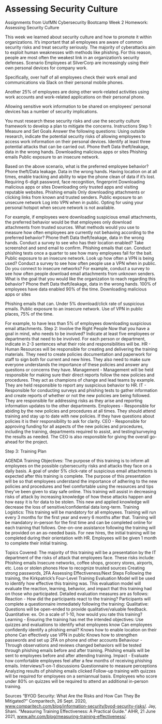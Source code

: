 # Assessing Security Culture
Assignments from UofMN Cybersecurity Bootcamp
Week 2 Homework: Assessing Security Culture

This week we learned about security culture and how to promote it within organizations. 
It’s important that all employees are aware of common security risks and treat security seriously. The majority of cyberattacks aim to exploit human weaknesses with methods like phishing.
For this reason, people are most often the weakest link in an organization’s security defenses.
Scenario
Employees at SilverCorp are increasingly using their own personal devices for company work.


Specifically, over half of all employees check their work email and communications via Slack on their personal mobile phones.


Another 25% of employees are doing other work-related activities using work accounts and work-related applications on their personal phone.


Allowing sensitive work information to be shared on employees’ personal devices has a number of security implications.


You must research these security risks and use the security culture framework to develop a plan to mitigate the concerns.
Instructions 
Step 1: Measure and Set Goals
Answer the following questions:
Using outside research, indicate the potential security risks of allowing employees to access work information on their personal devices. Identify at least three potential attacks that can be carried out.
Phone theft Data theft/leakage, data in the wrong hands. 
Downloading malicious apps or sites 
Phishing emails
Public exposure to an insecure network. 

	


Based on the above scenario, what is the preferred employee behavior?
Phone theft/Data leakage. Data in the wrong hands. 
Having location on at all times, enable tracking and ability to wipe the phone clean of data if it’s lost. 
Requiring 6-digit password, face recognition, fingerprint
Downloading malicious apps or sites 
Downloading only trusted apps and visiting reputable websites. 
Phishing emails
Only downloading attachments or clicking links from known and trusted senders. 
Public exposure to an unsecure network
Log into VPN when in public. Opting for using your personal hotspot when secure network is not available. 


For example, if employees were downloading suspicious email attachments, the preferred behavior would be that employees only download attachments from trusted sources.
What methods would you use to measure how often employees are currently not behaving according to the preferred behavior?
Phone theft Data theft/leakage, data in the wrong hands. 
Conduct a survey to see who has their location enabled?
Take screenshot and send email to confirm. 
Phishing emails that can. 
Conduct phishing tests once a quarter to see how many employees fall for the bait. 
Public exposure to an insecure network.
Look up how often a VPN is being used?
Conduct a survey to see how often people use a VPN when in public. Do you connect to insecure networks?
For example, conduct a survey to see how often people download email attachments from unknown senders.
What is the goal that you would like the organization to reach regarding this behavior?
Phone theft Data theft/leakage, data in the wrong hands. 
100% of employees have data enabled 90% of the time. 
Downloading malicious apps or sites 


Phishing emails that can. 
Under 5% download/click rate of suspicious emails. 
Public exposure to an insecure network. 
Use of VPN in public places, 75% of the time. 


For example, to have less than 5% of employees downloading suspicious email attachments.
Step 2: Involve the Right People
Now that you have a goal in mind, who needs to be involved?
Indicate at least five employees or departments that need to be involved. For each person or department, indicate in 2-3 sentences what their role and responsibilities will be.
HR - Human Resources will be responsible for creating and delivering the training materials. They need to create policies documentation and paperwork for staff to sign both for current and new hires. They also need to make sure everyone understands the importance of these policies and answer any questions or concerns they have. 
Management - Management will be held responsible for making sure their direct reports follow the new policies and procedures. They act as champions of change and lead teams by example. They are held responsible to report any suspicious behavior to HR. 
IT - Responsible for conducting surveys and phishing tests to gather information and create reports of whether or not the new policies are being followed. They are responsible for addressing risks as they arise and reporting information updates to the other departments. 
Employees - Responsible for abiding by the new policies and procedures at all times. They should attend training and stay up to date with new policies. If they have questions about policies it is their responsibility to ask for clarity. 
CEO - Responsible for approving funding for all aspects of the new policies and procedures, including the training, departments required to assist, and testing/surveying the results as needed. The CEO is also responsible for giving the overall go-ahead for the project.



Step 3: Training Plan






AGENDA 
Training Objectives:
The purpose of this training is to inform all employees on the possible cybersecurity risks and attacks they face on a daily basis. A goal of under 5% click-rate of suspicious email attachments is expected after this training is complete. 
The purpose of this presentation will be so that employees understand the importance of adhering to the new policies and procedures and feel comfortable using the resources and tips they’ve been given to stay safe online. This training will assist in decreasing risks of attack by increasing knowledge of how these attacks happen and how easy it is for data to be stolen. This new and applied knowledge will decrease the loss of sensitive/confidential data long-term. 
Training Logistics:
This training will be mandatory for all employees. 
Training will run every 3 months for the first year and every 6 months after that. 
Training will be mandatory in-person for the first time and can be completed online for each training that follows. 
One-on-one assistance following the training will be provided on an as-needed basis.
For new hires, the initial training will be completed during their orientation with HR.
Employees will be given 1 month to complete their initial training. 

Topics Covered:
The majority of this training will be a presentation by the IT department of the risks of attack that employees face. These risks include:
Phishing emails 
Insecure networks, coffee shops, grocery stores, airports, etc.
Loss or stolen phones
How to recognize trusted sources 
Creating strong passwords, 2FA
Assessing Effectiveness/Next Steps 
Following the training, the Kirkpatrick’s Four-Level Training Evaluation Model will be used to identify how effective this training was. This evaluation model will evaluate the reaction, learning, behavior, and impact that this training had on those who participated. Detailed evaluation measures are as follows: 
Reaction - How did the participants react to the training?
Participants will complete a questionnaire immediately following the training: 
Qualitative: Questions will be open-ended to provide qualitative/valuable feedback. 
Quantitative: ex. On a scale of 1-10, how would you rate this training?
Learning - Ensuring the training has met the intended objectives:
Use quizzes and evaluations to identify what employees know
Can employees confidently identify a phishing email?
Knows how to enable location on their phone 
Can effectively use VPN in public 
Knows how to strengthen passwords and set up 2FA on phone and other accounts
Behaviour - Through observations and reviews changed behaviors will be tested through phishing emails before and after training.
Phishing emails will be sent to employees before and after attending training. 
Impact - Evaluate how comfortable employees feel after a few months of receiving phishing emails. 
Interviews/1-on-1 discussions
Questionnaire to measure perceptions
Analyzing results of phishing emails clicked 
Follow-up training with quizzes will be required for employees on a semiannual basis. Employees who score under 80% on quizzes will be required to attend an additional in-person training. 



Sources 
“BYOD Security: What Are the Risks and How Can They Be Mitigated?” Comparitech, 26 Sept. 2020, www.comparitech.com/blog/information-security/byod-security-risks/.
Jay, Shani. “Measuring Training Effectiveness: A Practical Guide.” AIHR, 21 June 2021,
www.aihr.com/blog/measuring-training-effectiveness/. 
